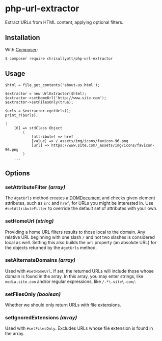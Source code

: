 # php-url-extractor

Extract URLs from HTML content, applying optional filters.

## Installation

With [Composer](https://getcomposer.org/):

```
$ composer require chrisullyott/php-url-extractor
```

## Usage

```
$html = file_get_contents('about-us.html');

$extractor = new UrlExtractor($html);
$extractor->setHomeUrl('http://www.site.com');
$extractor->setFilesOnly(true);

$urls = $extractor->getUrls();
print_r($urls);
```

```
(
    [0] => stdClass Object
        (
            [attribute] => href
            [value] => /_assets/img/icons/favicon-96.png
            [url] => https://www.site.com/_assets/img/icons/favicon-96.png
        )
    ...
```

## Options

### setAttributeFilter _(array)_

The `#getUrls` method creates a [DOMDocument](http://php.net/manual/en/class.domdocument.php) and checks given element attributes, such as `src` and `href`, for URLs you might be interested in. Use `#setAttributeFilter` to override the default set of attributes with your own.

### setHomeUrl _(string)_

Providing a home URL filters results to those local to the domain. Any relative URL beginning with one slash `/` and not two slashes is considered local as well. Setting this also builds the `url` property (an absolute URL) for the objects returned by the `#getUrls` method.

### setAlternateDomains _(array)_

Used with `#setHomeUrl`. If set, the returned URLs will include those whose domain is found in the array. In this array, you may enter strings, like  `media.site.com` and/or regular expressions, like `/.*\.site\.com/`.

### setFilesOnly _(boolean)_

Whether we should only return URLs with file extensions.

### setIgnoredExtensions _(array)_

Used with `#setFilesOnly`. Excludes URLs whose file extension is found in the array.

